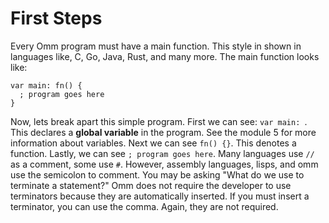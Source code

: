 # First Steps

Every Omm program must have a main function. This style in shown in languages like, C, Go, Java, Rust, and many more. The main function looks like:

```
var main: fn() {
  ; program goes here
}
```

Now, lets break apart this simple program.
First we can see: `var main: `. This declares a **global variable** in the program. See the module 5 for more information about variables. Next we can see `fn() {}`. This denotes a function. Lastly, we can see `; program goes here`. Many languages use `//` as a comment, some use `#`. However, assembly languages, lisps, and omm use the semicolon to comment. You may be asking "What do we use to terminate a statement?" Omm does not require the developer to use terminators because they are automatically inserted. If you must insert a terminator, you can use the comma. Again, they are not required.
